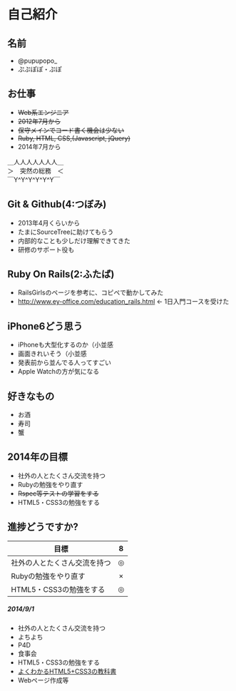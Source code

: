 # 自己紹介

## 名前
 * @pupupopo_
 * ぷぷぽぽ・ぷぽ

## お仕事
 * ~~Web系エンジニア~~
 * ~~2012年7月から~~
 * ~~保守メインでコード書く機会は少ない~~
 * ~~Ruby, HTML, CSS,(Javascript, jQuery)~~
 * 2014年7月から

 ＿人人人人人人人＿  
 ＞　突然の総務　＜  
 ￣Y^Y^Y^Y^Y^Y￣  

## Git & Github(4:つぼみ)
 * 2013年4月くらいから
 * たまにSourceTreeに助けてもらう
 * 内部的なことも少しだけ理解できてきた
 * 研修のサポート役も

## Ruby On Rails(2:ふたば)
 * RailsGirlsのページを参考に、コピペで動かしてみた
 * http://www.ey-office.com/education_rails.html ← 1日入門コースを受けた

## iPhone6どう思う
* iPhoneも大型化するのか（小並感
* 画面きれいそう（小並感
* 発表前から並んでる人ってすごい
* Apple Watchの方が気になる

## 好きなもの
 * お酒
 * 寿司
 * 蟹

## 2014年の目標
 * 社外の人とたくさん交流を持つ
 * Rubyの勉強をやり直す
 * ~~Rspec等テストの学習をする~~
 * HTML5・CSS3の勉強をする

## 進捗どうですか?

|          目標          | 8 |
| --------------------- |:---:|
| 社外の人とたくさん交流を持つ | ◎ |
| Rubyの勉強をやり直す | × |
| HTML5・CSS3の勉強をする | ◎ |

##### 2014/9/1
 * 社外の人とたくさん交流を持つ
  * よちよち
  * P4D
  * 食事会
 * HTML5・CSS3の勉強をする
  * [よくわかるHTML5+CSS3の教科書](http://www.amazon.co.jp/dp/B00KAT62G2/)
  * Webページ作成等
